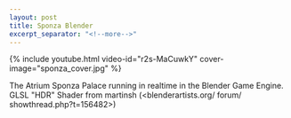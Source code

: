 ```yaml
---
layout: post
title: Sponza Blender
excerpt_separator: "<!--more-->"
---
```


{% include youtube.html video-id="r2s-MaCuwkY" cover-image="sponza_cover.jpg" %}

The Atrium Sponza Palace running in realtime in the Blender Game Engine. GLSL "HDR" Shader from martinsh (<blenderartists.org/ forum/ showthread.php?t=156482>)